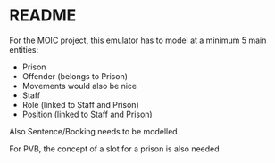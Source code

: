 # README

For the MOIC project, this emulator has to model at a minimum 5 main entities:

* Prison
* Offender (belongs to Prison)
* Movements would also be nice 
* Staff
* Role (linked to Staff and Prison)
* Position (linked to Staff and Prison)

Also Sentence/Booking needs to be modelled

For PVB, the concept of a slot for a prison is also needed

